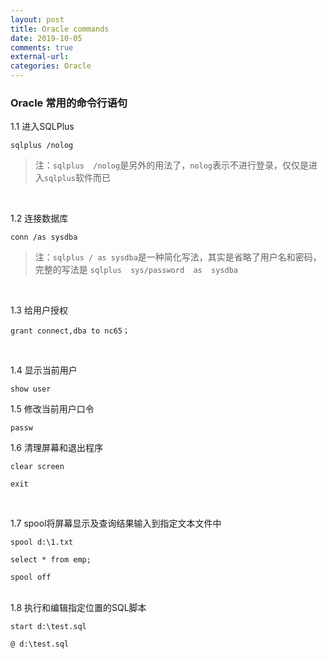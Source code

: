 ```yaml
---
layout: post
title: Oracle commands 
date: 2019-10-05
comments: true
external-url:
categories: Oracle 
---
```


### Oracle 常用的命令行语句

1.1 进入SQLPlus
```
sqlplus /nolog
```

>注：`sqlplus  /nolog`是另外的用法了，`nolog`表示不进行登录，仅仅是进入`sqlplus`软件而已

<br>

1.2 连接数据库
```
conn /as sysdba
```

>注：`sqlplus / as sysdba`是一种简化写法，其实是省略了用户名和密码，完整的写法是 `sqlplus  sys/password  as  sysdba`

<br>

1.3 给用户授权
```
grant connect,dba to nc65；
```
<br>

1.4  显示当前用户

`show user`
<br>

1.5 修改当前用户口令

`passw`
<br>

1.6 清理屏幕和退出程序

`clear screen` 

`exit` 

<br>

1.7 spool将屏幕显示及查询结果输入到指定文本文件中
```
spool d:\1.txt

select * from emp;

spool off
```
<br>
1.8 执行和编辑指定位置的SQL脚本

`start d:\test.sql`

`@ d:\test.sql`